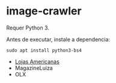 # image-crawler

Requer Python 3.

Antes de executar, instale a dependencia:

```
sudo apt install python3-bs4
```

* [Lojas Americanas](americanas)
* MagazineLuiza
* OLX
